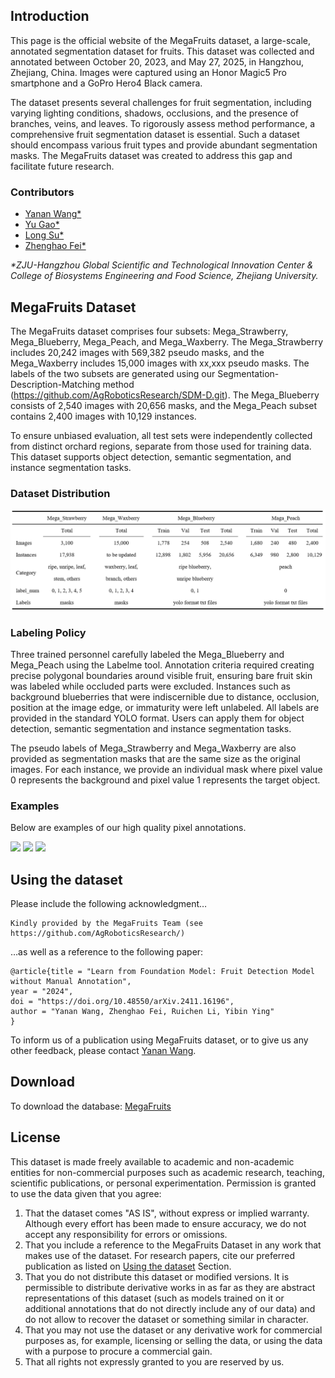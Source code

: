 ## Introduction
This page is the official website of the MegaFruits dataset, a large-scale, annotated segmentation dataset for fruits. This dataset was collected and annotated between October 20, 2023, and May 27, 2025, in Hangzhou, Zhejiang, China. Images were captured using an Honor Magic5 Pro smartphone and a GoPro Hero4 Black camera.

The dataset presents several challenges for fruit segmentation, including varying lighting conditions, shadows, occlusions, and the presence of branches, veins, and leaves. To rigorously assess method performance, a comprehensive fruit segmentation dataset is essential. Such a dataset should encompass various fruit types and provide abundant segmentation masks. The MegaFruits dataset was created to address this gap and facilitate future research.

### Contributors
- [Yanan Wang*](mailto:mmwang@zju.edu.cn)
- [Yu Gao*](mailto:gao-yu@nuaa.edu.cn)
- [Long Su*](mailto:sulong@stu.xjtu.edu.cn)
- [Zhenghao Fei*](https://github.com/ZhenghaoFei)

_*ZJU-Hangzhou Global Scientific and Technological Innovation Center & College of Biosystems Engineering and Food Science, Zhejiang University._

## MegaFruits Dataset
The MegaFruits dataset comprises four subsets: Mega_Strawberry, Mega_Blueberry, Mega_Peach, and Mega_Waxberry. The Mega_Strawberry includes 20,242 images with 569,382 pseudo masks, and the Mega_Waxberry includes 15,000 images with xx,xxx pseudo masks. The labels of the two subsets are generated using our Segmentation-Description-Matching method (https://github.com/AgRoboticsResearch/SDM-D.git). The Mega_Blueberry consists of 2,540 images with 20,656 masks, and the Mega_Peach subset contains 2,400 images with 10,129 instances.

To ensure unbiased evaluation, all test sets were independently collected from distinct orchard regions, separate from those used for training data. This dataset supports object detection, semantic segmentation, and instance segmentation tasks.

### Dataset Distribution
![](dataset.png)



### Labeling Policy
Three trained personnel carefully labeled the Mega_Blueberry and Mega_Peach using the Labelme tool. Annotation criteria required creating precise polygonal boundaries around visible fruit, ensuring bare fruit skin was labeled while occluded parts were excluded. Instances such as background blueberries that were indiscernible due to distance, occlusion, position at the image edge, or immaturity were left unlabeled. All labels are provided in the standard YOLO format. Users can apply them for object detection, semantic segmentation and instance segmentation tasks. 

The pseudo labels of Mega_Strawberry and Mega_Waxberry are also provided as segmentation masks that are the same size as the original images. For each instance, we provide an individual mask where pixel value 0 represents the background and pixel value 1 represents the target object.

### Examples
Below are examples of our high quality pixel annotations.


![](4-dataset-end.png)
![](mega_strawberry1.png)
![](mega_waxberry1.png)


## Using the dataset
Please include the following acknowledgment…
```
Kindly provided by the MegaFruits Team (see https://github.com/AgRoboticsResearch/)
```
…as well as a reference to the following paper:

```
@article{title = "Learn from Foundation Model: Fruit Detection Model without Manual Annotation",
year = "2024",
doi = "https://doi.org/10.48550/arXiv.2411.16196",
author = "Yanan Wang, Zhenghao Fei, Ruichen Li, Yibin Ying"
}
```

To inform us of a publication using MegaFruits dataset, or to give us any other feedback, please contact [Yanan Wang](mailto:mmwang@zju.edu.cn).

## Download
To download the database: [MegaFruits](https://www.kaggle.com/datasets/mmwang0/megafruits)

## License
This dataset is made freely available to academic and non-academic entities for non-commercial purposes such as academic research, teaching, scientific publications, or personal experimentation. Permission is granted to use the data given that you agree:

1. That the dataset comes "AS IS", without express or implied warranty. Although every effort has been made to ensure accuracy, we do not accept any responsibility for errors or omissions.
2. That you include a reference to the MegaFruits Dataset in any work that makes use of the dataset. For research papers, cite our preferred publication as listed on [Using the dataset](#using-the-dataset) Section.
3. That you do not distribute this dataset or modified versions. It is permissible to distribute derivative works in as far as they are abstract representations of this dataset (such as models trained on it or additional annotations that do not directly include any of our data) and do not allow to recover the dataset or something similar in character.
4. That you may not use the dataset or any derivative work for commercial purposes as, for example, licensing or selling the data, or using the data with a purpose to procure a commercial gain.
5. That all rights not expressly granted to you are reserved by us.
